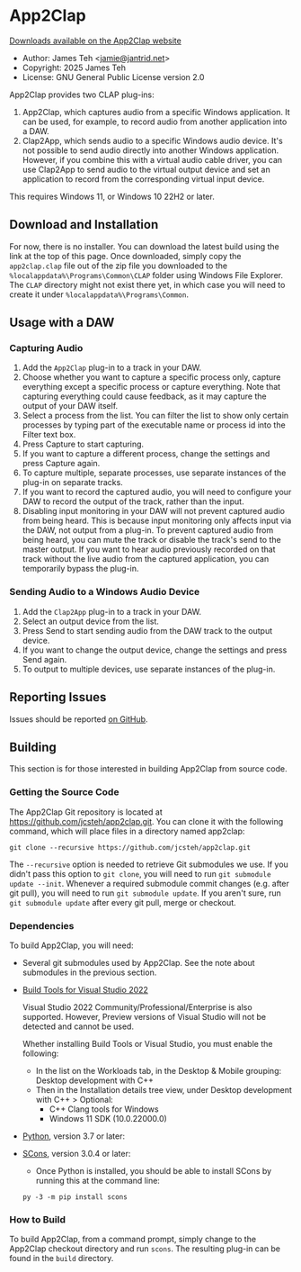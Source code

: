 # App2Clap

<!--beginDownload-->
[Downloads available on the App2Clap website](https://app2clap.jantrid.net/)
<!--endDownload-->

- Author: James Teh &lt;jamie@jantrid.net&gt;
- Copyright: 2025 James Teh
- License: GNU General Public License version 2.0

App2Clap provides two CLAP plug-ins:

1. App2Clap, which captures audio from a specific Windows application.
    It can be used, for example, to record audio from another application into a DAW.
2. Clap2App, which sends audio to a specific Windows audio device.
    It's not possible to send audio directly into another Windows application.
    However, if you combine this with a virtual audio cable driver, you can use Clap2App to send audio to the virtual output device and set an application to record from the corresponding virtual input device.

This requires Windows 11, or Windows 10 22H2 or later.

## Download and Installation
For now, there is no installer.
You can download the latest build using the link at the top of this page.
Once downloaded, simply copy the `app2clap.clap` file out of the zip file you downloaded to the `%localappdata%\Programs\Common\CLAP` folder using Windows File Explorer.
The `CLAP` directory might not exist there yet, in which case you will need to create it under `%localappdata%\Programs\Common`.

## Usage with a DAW

### Capturing Audio
1. Add the `App2Clap` plug-in to a track in your DAW.
2. Choose whether you want to capture a specific process only, capture everything except a specific process or capture everything.
    Note that capturing everything could cause feedback, as it may capture the output of your DAW itself.
3. Select a process from the list.
    You can filter the list to show only certain processes by typing part of the executable name or process id into the Filter text box.
4. Press Capture to start capturing.
5. If you want to capture a different process, change the settings and press Capture again.
6. To capture multiple, separate processes, use separate instances of the plug-in on separate tracks.
7. If you want to record the captured audio, you will need to configure your DAW to record the output of the track, rather than the input.
8. Disabling input monitoring in your DAW will not prevent captured audio from being heard.
    This is because input monitoring only affects input via the DAW, not output from a plug-in.
    To prevent captured audio from being heard, you can mute the track or disable the track's send to the master output.
    If you want to hear audio previously recorded on that track without the live audio from the captured application, you can temporarily bypass the plug-in.

### Sending Audio to a Windows Audio Device
1. Add the `Clap2App` plug-in to a track in your DAW.
2. Select an output device from the list.
3. Press Send to start sending audio from the DAW track to the output device.
4. If you want to change the output device, change the settings and press Send again.
5. To output to multiple devices, use separate instances of the plug-in.

## Reporting Issues
Issues should be reported [on GitHub](https://github.com/jcsteh/app2clap/issues).

## Building
This section is for those interested in building App2Clap from source code.

### Getting the Source Code
The App2Clap Git repository is located at https://github.com/jcsteh/app2clap.git.
You can clone it with the following command, which will place files in a directory named app2clap:

```
git clone --recursive https://github.com/jcsteh/app2clap.git
```

The `--recursive` option is needed to retrieve Git submodules we use.
If you didn't pass this option to `git clone`, you will need to run `git submodule update --init`.
Whenever a required submodule commit changes (e.g. after git pull), you will need to run `git submodule update`.
If you aren't sure, run `git submodule update` after every git pull, merge or checkout.

### Dependencies
To build App2Clap, you will need:

- Several git submodules used by App2Clap.
	See the note about submodules in the previous section.
- [Build Tools for Visual Studio 2022](https://visualstudio.microsoft.com/downloads/#build-tools-for-visual-studio-2022)

	Visual Studio 2022 Community/Professional/Enterprise is also supported.
	However, Preview versions of Visual Studio will not be detected and cannot be used.

	Whether installing Build Tools or Visual Studio, you must enable the following:

	* In the list on the Workloads tab, in the Desktop & Mobile grouping: Desktop development with C++
	* Then in the Installation details tree view, under Desktop development with C++ > Optional:
		- C++ Clang tools for Windows
		- Windows 11 SDK (10.0.22000.0)

- [Python](https://www.python.org/downloads/), version 3.7 or later:
- [SCons](https://www.scons.org/), version 3.0.4 or later:
	* Once Python is installed, you should be able to install SCons by running this at the command line:

	`py -3 -m pip install scons`

### How to Build
To build App2Clap, from a command prompt, simply change to the App2Clap checkout directory and run `scons`.
The resulting plug-in can be found in the `build` directory.
